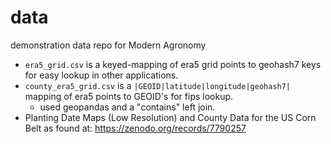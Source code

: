 # data
demonstration data repo for Modern Agronomy


- `era5_grid.csv` is a keyed-mapping of era5 grid points to geohash7 keys for easy lookup in other applications.
- `county_era5_grid.csv` is a `|GEOID|latitude|longitude|geohash7|` mapping of era5 points to GEOID's for fips lookup.
  - used geopandas and a "contains" left join. 
- Planting Date Maps (Low Resolution) and County Data for the US Corn Belt as found at: https://zenodo.org/records/7790257 
